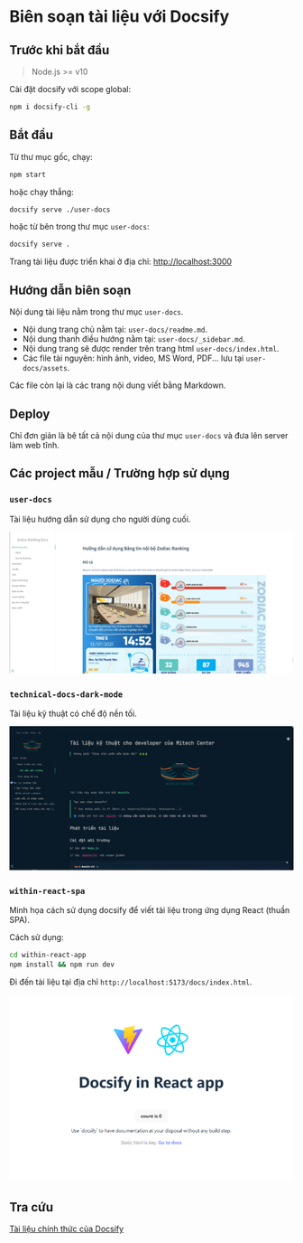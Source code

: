 # Biên soạn tài liệu với Docsify

## Trước khi bắt đầu

> Node.js >= v10

Cài đặt docsify với scope global:

```sh
npm i docsify-cli -g
```

## Bắt đầu

Từ thư mục gốc, chạy:

```bash
npm start
```

hoặc chạy thẳng:

```sh
docsify serve ./user-docs
```

hoặc từ bên trong thư mục `user-docs`:

```sh
docsify serve .
```

Trang tài liệu được triển khai ở địa chỉ: [http://localhost:3000](http://localhost:3000)

## Hướng dẫn biên soạn

Nội dung tài liệu nằm trong thư mục `user-docs`.

- Nội dung trang chủ nằm tại: `user-docs/readme.md`.
- Nội dung thanh điều hướng nằm tại: `user-docs/_sidebar.md`.
- Nội dung trang sẽ được render trên trang html `user-docs/index.html`.
- Các file tài nguyên: hình ảnh, video, MS Word, PDF... lưu tại `user-docs/assets`.

Các file còn lại là các trang nội dung viết bằng Markdown.

## Deploy

Chỉ đơn giản là bê tất cả nội dung của thư mục `user-docs` và đưa lên server làm web tĩnh.

## Các project mẫu / Trường hợp sử dụng

### `user-docs`

Tài liệu hướng dẫn sử dụng cho người dùng cuối.

![user docs](_screenshot/user-docs.png)

### `technical-docs-dark-mode`

Tài liệu kỹ thuật có chế độ nền tối.

![technical docs dark mode](_screenshot/technical-docs-dark-mode.png)

### `within-react-spa`

Minh họa cách sử dụng docsify để viết tài liệu trong ứng dụng React (thuần SPA).

Cách sử dụng:

```sh
cd within-react-app
npm install && npm run dev
```

Đi đến tài liệu tại địa chỉ `http://localhost:5173/docs/index.html`.

![docsify in react app](_screenshot/within-react-spa.png)

## Tra cứu

[Tài liệu chính thức của Docsify](https://docsify.js.org/#/)

